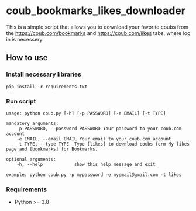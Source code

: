 # coub_bookmarks_likes_downloader

This is a simple script that allows you to download your favorite coubs from the <https://coub.com/bookmarks> and <https://coub.com/likes> tabs, where log in is necessery.

## How to use

### Install necessary libraries

    pip install -r requirements.txt

### Run script

    usage: python coub.py [-h] [-p PASSWORD] [-e EMAIL] [-t TYPE]

    mandatory arguments:
        -p PASSWORD, --password PASSWORD Your password to your coub.com account
        -e EMAIL, --email EMAIL Your email to your coub.com account
        -t TYPE, --type TYPE  Type [likes] to download coubs form My likes page and [bookmarks] for Bookmarks.
    
    optional arguments:
        -h, --help            show this help message and exit
    
    example: python coub.py -p mypassword -e myemail@gmail.com -t likes

### Requirements

* Python >= 3.8
